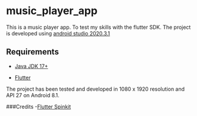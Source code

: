 # music_player_app

This is a music player app. To test my skills with the flutter SDK.
The project is developed using [android studio 2020.3.1](https://developer.android.com/studio?gclid=Cj0KCQjw8eOLBhC1ARIsAOzx5cGUjGGbB2NMcousAHVK6Q7I4ICmAB1yUxWuPgaVJ8eRNM8kiqktAx8aAgZZEALw_wcB&gclsrc=aw.ds)

## Requirements

- [Java JDK 17+](https://www.oracle.com/java/technologies/downloads/#jdk17-windows)

- [Flutter](https://github.com/flutter/flutter)


The project has been tested and developed in 1080 x 1920 resolution and API 27 on Android 8.1.

###Credits
-[Flutter Spinkit](https://pub.dev/packages/flutter_spinkit)

